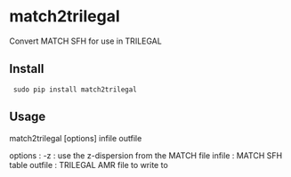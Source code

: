match2trilegal
===============================================
Convert MATCH SFH for use in TRILEGAL

Install
---------------
<pre><code> sudo pip install match2trilegal
</pre></code>

Usage
--------------
match2trilegal [options] infile outfile

options :
   -z : use the z-dispersion from the MATCH file
infile : MATCH SFH table
outfile : TRILEGAL AMR file to write to
